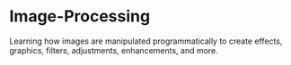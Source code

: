 # Image-Processing
Learning how images are manipulated programmatically to create effects, graphics, filters, adjustments, enhancements, and more. 
